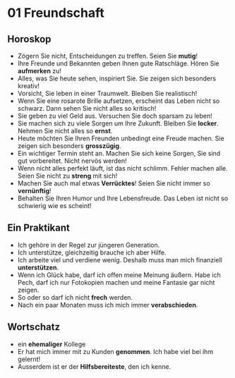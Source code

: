 # 01 Freundschaft

## Horoskop

* Zögern Sie nicht, Entscheidungen zu treffen. Seien Sie **mutig**!
* Ihre Freunde und Bekannten geben Ihnen gute Ratschläge. Hören Sie **aufmerken** zu!
* Alles, was Sie heute sehen, inspiriert Sie. Sie zeigen sich besonders kreativ!
* Vorsicht, Sie leben in einer Traumwelt. Bleiben Sie realistisch!
* Wenn Sie eine rosarote Brille aufsetzen, erscheint das Leben nicht so schwarz. Dann sehen Sie nicht alles so kritisch!
* Sie geben zu viel Geld aus. Versuchen Sie doch sparsam zu leben!
* Sie machen sich zu viele Sorgen um Ihre Zukunft. Bleiben Sie **locker**. Nehmen Sie nicht alles so **ernst**.
* Heute möchten Sie Ihren Freunden unbedingt eine Freude machen. Sie zeigen sich besonders **grosszügig**.
* Ein wichtiger Termin steht an. Machen Sie sich keine Sorgen, Sie sind gut vorbereitet. Nicht nervös werden!
* Wenn nicht alles perfekt läuft, ist das nicht schlimm. Fehler machen alle. Seien Sie nicht zu **streng** mit sich!
* Machen Sie auch mal etwas **Verrücktes**! Seien Sie nicht immer so **vernünftig**!
* Behalten Sie Ihren Humor und Ihre Lebensfreude. Das Leben ist nicht so schwierig wie es scheint!

## Ein Praktikant

* Ich gehöre in der Regel zur jüngeren Generation.
* Ich unterstütze, gleichzeitig brauche ich aber Hilfe.
* Ich arbeite viel und verdiene wenig. Deshalb muss man mich finanziell **unterstützen**.
* Wenn ich Glück habe, darf ich offen meine Meinung äußern. Habe ich Pech, darf ich nur Fotokopien machen und meine Fantasie gar nicht zeigen.
* So oder so darf ich nicht **frech** werden.
* Nach ein paar Monaten muss ich mich immer **verabschieden**.

## Wortschatz

* ein **ehemaliger** Kollege
* Er hat mich immer mit zu Kunden **genommen**. Ich habe viel bei ihm gelernt!
* Ausserdem ist er der **Hilfsbereiteste**, den ich kenne. 



